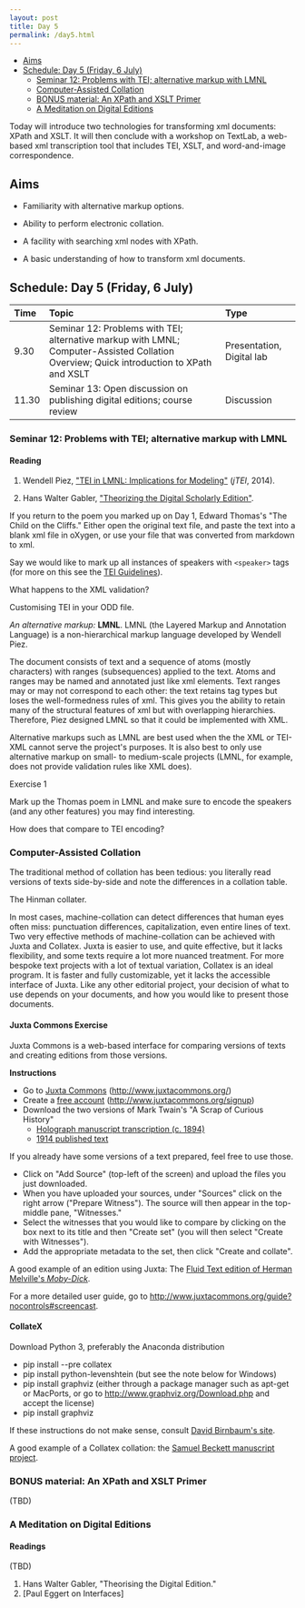 ```yaml
---
layout: post
title: Day 5
permalink: /day5.html
---
```


<!-- @import "[TOC]" {cmd="toc" depthFrom=1 depthTo=3 orderedList=false} -->
<!-- code_chunk_output -->

* [Aims](#aims)
* [Schedule: Day 5 (Friday, 6 July)](#schedule-day-5-friday-6-july)
	* [Seminar 12: Problems with TEI; alternative markup with LMNL](#seminar-12-problems-with-tei-alternative-markup-with-lmnl)
	* [Computer-Assisted Collation](#computer-assisted-collation)
	* [BONUS material: An XPath and XSLT Primer](#bonus-material-an-xpath-and-xslt-primer)
	* [A Meditation on Digital Editions](#a-meditation-on-digital-editions)

<!-- /code_chunk_output -->

Today will introduce two technologies for transforming xml documents: XPath and XSLT. It will then conclude with a workshop on TextLab, a web-based xml transcription tool that includes TEI, XSLT, and word-and-image correspondence.

## Aims

- Familiarity with alternative markup options.

- Ability to perform electronic collation.

- A facility with searching xml nodes with XPath.

- A basic understanding of how to transform xml documents.

## Schedule: Day 5 (Friday, 6 July)

Time     | Topic                               | Type                    |
:--------| :---------------------------------- |:------------------------|
9.30 | Seminar 12: Problems with TEI; alternative markup with LMNL; Computer-Assisted Collation Overview; Quick introduction to XPath and XSLT | Presentation, Digital lab |
11.30 | Seminar 13: Open discussion on publishing digital editions; course review | Discussion |

### Seminar 12: Problems with TEI; alternative markup with LMNL

#### Reading

1. Wendell Piez, ["TEI in LMNL: Implications for Modeling"](https://journals.openedition.org/jtei/1337) (*jTEI*, 2014).

2. Hans Walter Gabler, ["Theorizing the Digital Scholarly Edition"](https://www.openbookpublishers.com/htmlreader/978-1-78374-363-6/ch6.xhtml#_idTextAnchor018).

If you return to the poem you marked up on Day 1, Edward Thomas's "The Child on the Cliffs." Either open the original text file, and paste the text into a blank xml file in oXygen, or use your file that was converted from markdown to xml.

Say we would like to mark up all instances of speakers with `<speaker>` tags (for more on this see the [TEI Guidelines](http://www.tei-c.org/release/doc/tei-p5-doc/en/html/DR.html#DRSP)).

What happens to the XML validation?

Customising TEI in your ODD file.

*An alternative markup:* **LMNL**. LMNL (the Layered Markup and Annotation Language) is a non-hierarchical markup language developed by Wendell Piez.

The document consists of text and a sequence of atoms (mostly characters) with ranges (subsequences) applied to the text. Atoms and ranges may be named and annotated just like xml elements. Text ranges may or may not correspond to each other: the text retains tag types but loses the well-formedness rules of xml. This gives you the ability to retain many of the structural features of xml but with overlapping hierarchies. Therefore, Piez designed LMNL so that it could be implemented with XML.

Alternative markups such as LMNL are best used when the the XML or TEI-XML cannot serve the project's purposes. It is also best to only use alternative markup on small- to medium-scale projects (LMNL, for example, does not provide validation rules like XML does).

Exercise 1

Mark up the Thomas poem in LMNL and make sure to encode the speakers (and any other features) you may find interesting.

How does that compare to TEI encoding?

### Computer-Assisted Collation

The traditional method of collation has been tedious: you literally read versions of texts side-by-side and note the differences in a collation table.

The Hinman collater.

In most cases, machine-collation can detect differences that human eyes often miss: punctuation differences, capitalization, even entire lines of text. Two very effective methods of machine-collation can be achieved with Juxta and Collatex. Juxta is easier to use, and quite effective, but it lacks flexibility, and some texts require a lot more nuanced treatment. For more bespoke text projects with a lot of textual variation, Collatex is an ideal program. It is faster and fully customizable, yet it lacks the accessible interface of Juxta. Like any other editorial project, your decision of what to use depends on your documents, and how you would like to present those documents.

#### Juxta Commons Exercise

Juxta Commons is a web-based interface for comparing versions of texts and creating editions from those versions.

<strong>Instructions</strong>

* Go to [Juxta Commons](http://www.juxtacommons.org/) (http://www.juxtacommons.org/)
* Create a [free account](http://www.juxtacommons.org/signup)
(http://www.juxtacommons.org/signup)
* Download the two versions of Mark Twain's "A Scrap of Curious History"
  * [Holograph manuscript transcription (c. 1894)](../readings/a-scrap-of-curious-history-ms.txt)
  * [1914 published text](../readings/a-scrap-of-curious-history-harpers-1914.txt)

If you already have some versions of a text prepared, feel free to use those.
* Click on "Add Source" (top-left of the screen) and upload the files you just downloaded.
* When you have uploaded your sources, under "Sources" click on the right arrow ("Prepare Witness"). The source will then appear in the top-middle pane, "Witnesses."
* Select the witnesses that you would like to compare by clicking on the box next to its title and then "Create set" (you will then select "Create with Witnesses").
* Add the appropriate metadata to the set, then click "Create and collate".

A good example of an edition using Juxta: The [Fluid Text edition of Herman Melville's *Moby-Dick*](https://mel.hofstra.edu/expurgating-moby-dick.html).

For a more detailed user guide, go to <http://www.juxtacommons.org/guide?nocontrols#screencast>.

#### CollateX

Download Python 3, preferably the Anaconda distribution

* pip install --pre collatex
* pip install python-levenshtein (but see the note below for Windows)
* pip install graphviz (either through a package manager such as apt-get or MacPorts, or go to http://www.graphviz.org/Download.php and accept the license)
* pip install graphviz

If these instructions do not make sense, consult [David Birnbaum's site](http://collatex.obdurodon.org/installation.xhtml).

A good example of a Collatex collation: the [Samuel Beckett manuscript project](www.beckettarchive.org/).

### BONUS material: An XPath and XSLT Primer

(TBD)

### A Meditation on Digital Editions

#### Readings

(TBD)

1. Hans Walter Gabler, "Theorising the Digital Edition."
2. [Paul Eggert on Interfaces]
